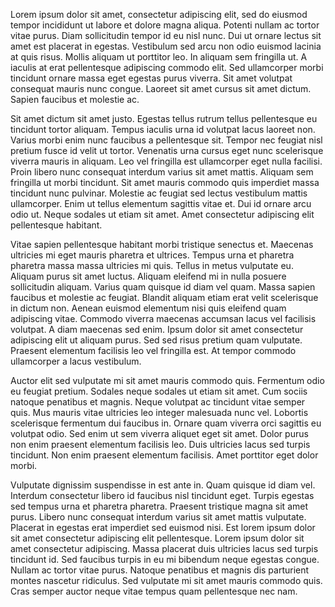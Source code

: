 Lorem ipsum dolor sit amet, consectetur adipiscing elit, sed do eiusmod tempor incididunt ut labore et dolore magna aliqua. Potenti nullam ac tortor vitae purus. Diam sollicitudin tempor id eu nisl nunc. Dui ut ornare lectus sit amet est placerat in egestas. Vestibulum sed arcu non odio euismod lacinia at quis risus. Mollis aliquam ut porttitor leo. In aliquam sem fringilla ut. A iaculis at erat pellentesque adipiscing commodo elit. Sed ullamcorper morbi tincidunt ornare massa eget egestas purus viverra. Sit amet volutpat consequat mauris nunc congue. Laoreet sit amet cursus sit amet dictum. Sapien faucibus et molestie ac.

Sit amet dictum sit amet justo. Egestas tellus rutrum tellus pellentesque eu tincidunt tortor aliquam. Tempus iaculis urna id volutpat lacus laoreet non. Varius morbi enim nunc faucibus a pellentesque sit. Tempor nec feugiat nisl pretium fusce id velit ut tortor. Venenatis urna cursus eget nunc scelerisque viverra mauris in aliquam. Leo vel fringilla est ullamcorper eget nulla facilisi. Proin libero nunc consequat interdum varius sit amet mattis. Aliquam sem fringilla ut morbi tincidunt. Sit amet mauris commodo quis imperdiet massa tincidunt nunc pulvinar. Molestie ac feugiat sed lectus vestibulum mattis ullamcorper. Enim ut tellus elementum sagittis vitae et. Dui id ornare arcu odio ut. Neque sodales ut etiam sit amet. Amet consectetur adipiscing elit pellentesque habitant.

Vitae sapien pellentesque habitant morbi tristique senectus et. Maecenas ultricies mi eget mauris pharetra et ultrices. Tempus urna et pharetra pharetra massa massa ultricies mi quis. Tellus in metus vulputate eu. Aliquam purus sit amet luctus. Aliquam eleifend mi in nulla posuere sollicitudin aliquam. Varius quam quisque id diam vel quam. Massa sapien faucibus et molestie ac feugiat. Blandit aliquam etiam erat velit scelerisque in dictum non. Aenean euismod elementum nisi quis eleifend quam adipiscing vitae. Commodo viverra maecenas accumsan lacus vel facilisis volutpat. A diam maecenas sed enim. Ipsum dolor sit amet consectetur adipiscing elit ut aliquam purus. Sed sed risus pretium quam vulputate. Praesent elementum facilisis leo vel fringilla est. At tempor commodo ullamcorper a lacus vestibulum.

Auctor elit sed vulputate mi sit amet mauris commodo quis. Fermentum odio eu feugiat pretium. Sodales neque sodales ut etiam sit amet. Cum sociis natoque penatibus et magnis. Neque volutpat ac tincidunt vitae semper quis. Mus mauris vitae ultricies leo integer malesuada nunc vel. Lobortis scelerisque fermentum dui faucibus in. Ornare quam viverra orci sagittis eu volutpat odio. Sed enim ut sem viverra aliquet eget sit amet. Dolor purus non enim praesent elementum facilisis leo. Duis ultricies lacus sed turpis tincidunt. Non enim praesent elementum facilisis. Amet porttitor eget dolor morbi.

Vulputate dignissim suspendisse in est ante in. Quam quisque id diam vel. Interdum consectetur libero id faucibus nisl tincidunt eget. Turpis egestas sed tempus urna et pharetra pharetra. Praesent tristique magna sit amet purus. Libero nunc consequat interdum varius sit amet mattis vulputate. Placerat in egestas erat imperdiet sed euismod nisi. Est lorem ipsum dolor sit amet consectetur adipiscing elit pellentesque. Lorem ipsum dolor sit amet consectetur adipiscing. Massa placerat duis ultricies lacus sed turpis tincidunt id. Sed faucibus turpis in eu mi bibendum neque egestas congue. Nullam ac tortor vitae purus. Natoque penatibus et magnis dis parturient montes nascetur ridiculus. Sed vulputate mi sit amet mauris commodo quis. Cras semper auctor neque vitae tempus quam pellentesque nec nam.
